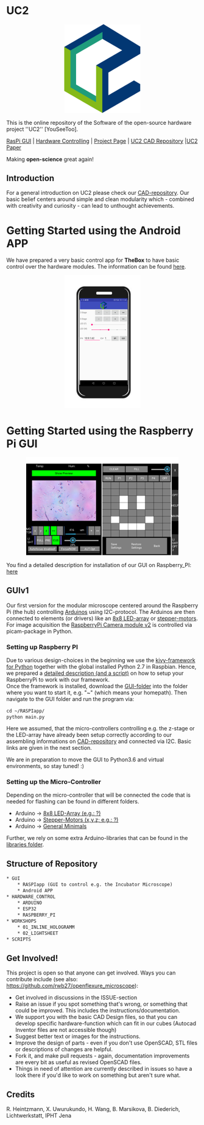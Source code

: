 # UC2
<p align="center">
<img src="./IMAGES/UC2_Logo.png" width="200">
</p>

This is the online repository of the Software of the open-source hardware project ''UC2'' [YouSeeToo]. 

[RasPi GUI](./GUI/RASPIapp) | [Hardware Controlling](./HARDWARE_CONTROL/) | [Project Page](https://useetoo.org) | [UC2 CAD Repository](https://github.com/bionanoimaging/UC2-GIT) |[UC2 Paper](https://www.google.com/search?q=comming+soon&oq=comming+soon&aqs=chrome..69i57j0j69i59j0l3.1495j0j4&sourceid=chrome&ie=UTF-8)

Making **open-science** great again! 

## Introduction
For a general introduction on UC2 please check our [CAD-repository](https://github.com/bionanoimaging/UC2-GIT). Our basic belief centers around simple and clean modularity which - combined with creativity and curiosity - can lead to unthought achievements. 



# Getting Started using the Android APP 

We have prepared a very basic control app for **TheBox** to have basic control over the hardware modules. The information can be found [here](./GUI/Android/UC2-TheBox).

<p align="center">
<img src="./GUI/Android/UC2-TheBox/images/Android_GUI.png" width="200" alt="">
</p> 

# Getting Started using the Raspberry Pi GUI

<p align="center">
<img src="./images/UC2_Raspi_Gui_1.png" width="400" alt="">
</p> 

You find a detailed description for installation of our GUI on Raspberry_PI:  [here](./HARDWARE_CONTROL/RASPBERRY_PI)

## GUIv1
Our first version for the modular microscope centered around the Raspberry Pi (the hub) controlling [Arduinos](./HARDWARE_CONTROL/ARDUINO/) using I2C-protocol. The Arduinos are then connected to elements (or drivers) like an [8x8 LED-array](./HARDWARE_CONTROL/ARDUINO/ledarr) or [stepper-motors](./HARDWARE_CONTROL/ARDUINO/motors). For image acquisition the [RaspberryPi Camera module v2](https://www.raspberrypi.org/documentation/hardware/camera/) is controlled via picam-package in Python. 

### Setting up Raspberry PI
Due to various design-choices in the beginning we use the [kivy-framework for Python](https://kivy.org/) together with the global installed Python 2.7 in Raspbian. Hence, we prepared a [detailed description (and a script)](./HARDWARE_CONTROL/RASPBERRY_PI) on how to setup your RaspberryPi to work with our framework. </br>
Once the framework is installed, download the [GUI-folder](./GUI/RASPIapp/) into the folder where you want to start it, e.g. "~" (which means your homepath). Then navigate to the GUI folder and run the program via:
```
cd ~/RASPIapp/ 
python main.py
```
Here we assumed, that the micro-controllers controlling e.g. the z-stage or the LED-array have already been setup correctly according to our assembling informations on [CAD-repository](https://github.com/bionanoimaging/UC2-GIT) and connected via I2C. Basic links are given in the next section.

We are in preparation to move the GUI to Python3.6 and virtual environments, so stay tuned! :) 

### Setting up the Micro-Controller
Depending on the micro-controller that will be connected the code that is needed for flashing can be found in different folders.
- Arduino -> [8x8 LED-Array (e.g.: ?)](./HARDWARE_CONTROL/ARDUINO/ledarr)
- Arduino -> [Stepper-Motors (x,y,z; e.g.: ?)](./HARDWARE_CONTROL/ARDUINO/ledarr)
- Arduino -> [General Minimals](./HARDWARE_CONTROL/ARDUINO/minimals)

Further, we rely on some extra Arduino-libraries that can be found in the [libraries folder](./HARDWARE_CONTROL/ARDUINO/libraries).

## Structure of Repository
	
	* GUI
		* RASPIapp (GUI to control e.g. the Incubator Microscope) 
		* Android APP
	* HARDWARE_CONTROL
		* ARDUINO
		* ESP32
		* RASPBERRY_PI
	* WORKSHOPS
		* 01_INLINE_HOLOGRAMM
		* 02_LIGHTSHEET
	* SCRIPTS
		

## Get Involved!
This project is open so that anyone can get involved. Ways you can contribute include (see also: https://github.com/rwb27/openflexure_microscope):

* Get involved in discussions in the ISSUE-section
* Raise an issue if you spot something that's wrong, or something that could be improved. This includes the instructions/documentation.
* We support you with the basic CAD Design files, so that you can develop specific hardware-function which can fit in our cubes (Autocad Inventor files are not accessible though) 
* Suggest better text or images for the instructions.
* Improve the design of parts - even if you don't use OpenSCAD, STL files or descriptions of changes are helpful.
* Fork it, and make pull requests - again, documentation improvements are every bit as useful as revised OpenSCAD files.
* Things in need of attention are currently described in issues so have a look there if you'd like to work on something but aren't sure what.

## Credits
R. Heintzmann, X. Uwurukundo, H. Wang, B. Marsikova, B. Diederich, Lichtwerkstatt, IPHT Jena

